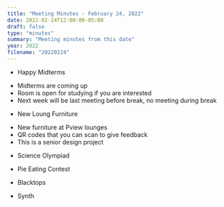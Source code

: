 ```yaml
---
title: "Meeting Minutes - February 24, 2022"
date: 2022-02-24T12:00:00-05:00
draft: false
type: "minutes"
summary: "Meeting minutes from this date"
year: 2022
filename: "20220224"
---
```



 * Happy Midterms
  - Midterms are coming up
  - Room is open for studying if you are interested
  - Next week will be last meeting before break, no meeting during break

 * New Loung Furniture
  - New furniture at Pview lounges
  - QR codes that you can scan to give feedback
  - This is a senior design project

 * Science Olympiad

 * Pie Eating Contest

 * Blacktops

 * Synth
